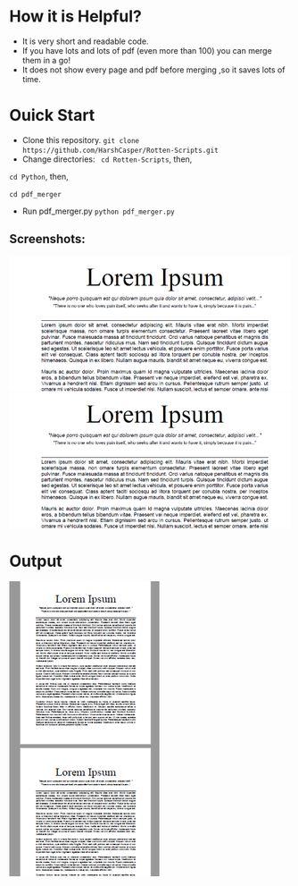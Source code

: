 # How it is Helpful?
- It is very short and readable code.
- If you have lots and lots of pdf (even more than 100) you can merge them in a go!
- It does not show every page and pdf before merging ,so it saves lots of time.

# Ouick Start
- Clone this repository.
`git clone https://github.com/HarshCasper/Rotten-Scripts.git`
- Change directories:
` cd Rotten-Scripts`,
then,

`cd Python`,
then,

`cd pdf_merger`
- Run pdf_merger.py
`python pdf_merger.py`

## Screenshots:
![Input1](images/Capture.jpg)
![Input2](images/Capture2.jpg)

# Output
![Output](images/Capture3.jpg)
